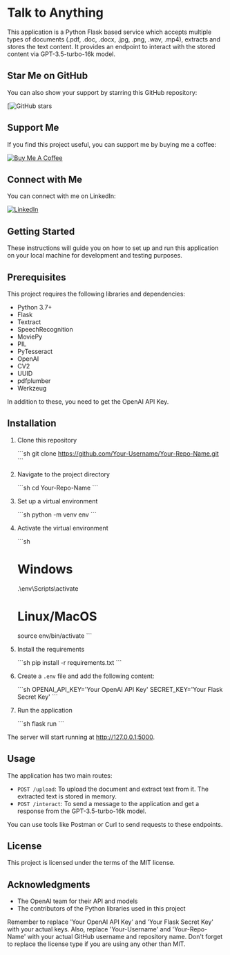 # Talk to Anything

This application is a Python Flask based service which accepts multiple types of documents (.pdf, .doc, .docx, .jpg, .png, .wav, .mp4), extracts and stores the text content. It provides an endpoint to interact with the stored content via GPT-3.5-turbo-16k model.

## Star Me on GitHub

You can also show your support by starring this GitHub repository:

[![GitHub stars](https://github.com/AllenLiu12138/talkToAnything/tree/main)

## Support Me

If you find this project useful, you can support me by buying me a coffee:

[![Buy Me A Coffee](https://img.shields.io/badge/Buy%20Me%20A%20Coffee--yellow.svg?style=for-the-badge&logo=ko-fi)](https://www.buymeacoffee.com/xliu28x)

## Connect with Me

You can connect with me on LinkedIn:

[![LinkedIn](https://img.shields.io/badge/LinkedIn--blue.svg?style=for-the-badge&logo=linkedin)](https://www.linkedin.com/in/xu-liu-644666225/)


## Getting Started

These instructions will guide you on how to set up and run this application on your local machine for development and testing purposes.

## Prerequisites

This project requires the following libraries and dependencies:

- Python 3.7+
- Flask
- Textract
- SpeechRecognition
- MoviePy
- PIL
- PyTesseract
- OpenAI
- CV2
- UUID
- pdfplumber
- Werkzeug

In addition to these, you need to get the OpenAI API Key.

## Installation

1. Clone this repository

    \`\`\`sh
    git clone https://github.com/Your-Username/Your-Repo-Name.git
    \`\`\`

2. Navigate to the project directory

    \`\`\`sh
    cd Your-Repo-Name
    \`\`\`

3. Set up a virtual environment

    \`\`\`sh
    python -m venv env
    \`\`\`

4. Activate the virtual environment

    \`\`\`sh
    # Windows
    .\env\Scripts\activate

    # Linux/MacOS
    source env/bin/activate
    \`\`\`

5. Install the requirements

    \`\`\`sh
    pip install -r requirements.txt
    \`\`\`

6. Create a `.env` file and add the following content:

    \`\`\`sh
    OPENAI_API_KEY='Your OpenAI API Key'
    SECRET_KEY='Your Flask Secret Key'
    \`\`\`

7. Run the application

    \`\`\`sh
    flask run
    \`\`\`

The server will start running at http://127.0.0.1:5000.

## Usage

The application has two main routes:

- `POST /upload`: To upload the document and extract text from it. The extracted text is stored in memory.
- `POST /interact`: To send a message to the application and get a response from the GPT-3.5-turbo-16k model.

You can use tools like Postman or Curl to send requests to these endpoints.

## License

This project is licensed under the terms of the MIT license.

## Acknowledgments

- The OpenAI team for their API and models
- The contributors of the Python libraries used in this project

Remember to replace 'Your OpenAI API Key' and 'Your Flask Secret Key' with your actual keys. Also, replace 'Your-Username' and 'Your-Repo-Name' with your actual GitHub username and repository name. Don't forget to replace the license type if you are using any other than MIT.

